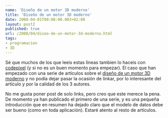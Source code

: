 ```yaml
---
name: 'Diseño de un motor 3D moderno'
title: 'Diseño de un motor 3D moderno'
date: 2008-04-01T00:08:00.003+02:00
layout: post2
published: true
url: /2008/04/diseo-de-un-motor-3d-moderno.html
tags: 
- programacion
- 3D
---
```


Sé que muchos de los que leeis estas líneas tambien lo haceis con [codepixel](http://www.codepixel.com) (y si no es un buen momento para empezar). El caso que han empezado con una serie de artículos sobre el [diseño de un motor 3D moderno](http://www.codepixel.com/content/view/5135/34/) y no podía dejar pasar la ocasión de linkar, por lo interesante del artículo y por la calidad de los 3 autores.  
  
No me gusta poner post de solo links, pero creo que este merece la pena. De momento ya han publicado el primero de una serie, y es una pequeña introducción que en resumen ha dejado claro que el modelo de datos debe ser bueno (como en toda aplicación). Estaré atento al resto de artículos.